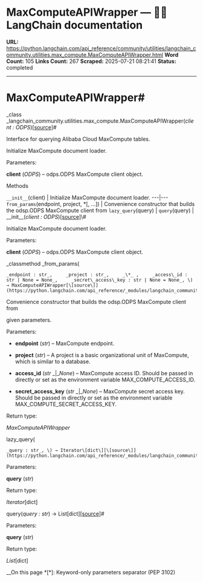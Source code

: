 # MaxComputeAPIWrapper — 🦜🔗 LangChain  documentation

**URL:** https://python.langchain.com/api_reference/community/utilities/langchain_community.utilities.max_compute.MaxComputeAPIWrapper.html
**Word Count:** 105
**Links Count:** 267
**Scraped:** 2025-07-21 08:21:41
**Status:** completed

---

# MaxComputeAPIWrapper\#

_class _langchain\_community.utilities.max\_compute.MaxComputeAPIWrapper\(_client : ODPS_\)[\[source\]](https://python.langchain.com/api_reference/_modules/langchain_community/utilities/max_compute.html#MaxComputeAPIWrapper)\#     

Interface for querying Alibaba Cloud MaxCompute tables.

Initialize MaxCompute document loader.

Parameters:     

**client** \(_ODPS_\) – odps.ODPS MaxCompute client object.

Methods

`__init__`\(client\) | Initialize MaxCompute document loader.   ---|---   `from_params`\(endpoint, project, \*\[, ...\]\) | Convenience constructor that builds the odsp.ODPS MaxCompute client from   `lazy_query`\(query\) |    `query`\(query\) |       \_\_init\_\_\(_client : ODPS_\)[\[source\]](https://python.langchain.com/api_reference/_modules/langchain_community/utilities/max_compute.html#MaxComputeAPIWrapper.__init__)\#     

Initialize MaxCompute document loader.

Parameters:     

**client** \(_ODPS_\) – odps.ODPS MaxCompute client object.

_classmethod _from\_params\(

    _endpoint : str_,     _project : str_,     _\*_ ,     _access\_id : str | None = None_,     _secret\_access\_key : str | None = None_, \) → MaxComputeAPIWrapper[\[source\]](https://python.langchain.com/api_reference/_modules/langchain_community/utilities/max_compute.html#MaxComputeAPIWrapper.from_params)\#     

Convenience constructor that builds the odsp.ODPS MaxCompute client from     

given parameters.

Parameters:     

  * **endpoint** \(_str_\) – MaxCompute endpoint.

  * **project** \(_str_\) – A project is a basic organizational unit of MaxCompute, which is similar to a database.

  * **access\_id** \(_str_ _|__None_\) – MaxCompute access ID. Should be passed in directly or set as the environment variable MAX\_COMPUTE\_ACCESS\_ID.

  * **secret\_access\_key** \(_str_ _|__None_\) – MaxCompute secret access key. Should be passed in directly or set as the environment variable MAX\_COMPUTE\_SECRET\_ACCESS\_KEY.

Return type:     

_MaxComputeAPIWrapper_

lazy\_query\(

    _query : str_, \) → Iterator\[dict\][\[source\]](https://python.langchain.com/api_reference/_modules/langchain_community/utilities/max_compute.html#MaxComputeAPIWrapper.lazy_query)\#     

Parameters:     

**query** \(_str_\)

Return type:     

_Iterator_\[dict\]

query\(_query : str_\) → List\[dict\][\[source\]](https://python.langchain.com/api_reference/_modules/langchain_community/utilities/max_compute.html#MaxComputeAPIWrapper.query)\#     

Parameters:     

**query** \(_str_\)

Return type:     

_List_\[dict\]

__On this page   *[\*]: Keyword-only parameters separator (PEP 3102)